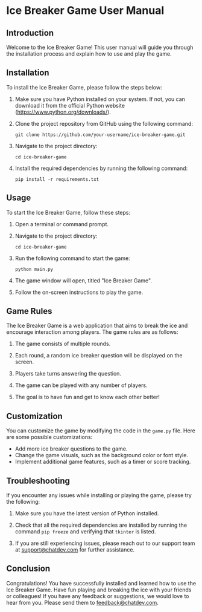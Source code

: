 # Ice Breaker Game User Manual

## Introduction

Welcome to the Ice Breaker Game! This user manual will guide you through the installation process and explain how to use and play the game.

## Installation

To install the Ice Breaker Game, please follow the steps below:

1. Make sure you have Python installed on your system. If not, you can download it from the official Python website (https://www.python.org/downloads/).

2. Clone the project repository from GitHub using the following command:

   ```
   git clone https://github.com/your-username/ice-breaker-game.git
   ```

3. Navigate to the project directory:

   ```
   cd ice-breaker-game
   ```

4. Install the required dependencies by running the following command:

   ```
   pip install -r requirements.txt
   ```

## Usage

To start the Ice Breaker Game, follow these steps:

1. Open a terminal or command prompt.

2. Navigate to the project directory:

   ```
   cd ice-breaker-game
   ```

3. Run the following command to start the game:

   ```
   python main.py
   ```

4. The game window will open, titled "Ice Breaker Game".

5. Follow the on-screen instructions to play the game.

## Game Rules

The Ice Breaker Game is a web application that aims to break the ice and encourage interaction among players. The game rules are as follows:

1. The game consists of multiple rounds.

2. Each round, a random ice breaker question will be displayed on the screen.

3. Players take turns answering the question.

4. The game can be played with any number of players.

5. The goal is to have fun and get to know each other better!

## Customization

You can customize the game by modifying the code in the `game.py` file. Here are some possible customizations:

- Add more ice breaker questions to the game.
- Change the game visuals, such as the background color or font style.
- Implement additional game features, such as a timer or score tracking.

## Troubleshooting

If you encounter any issues while installing or playing the game, please try the following:

1. Make sure you have the latest version of Python installed.

2. Check that all the required dependencies are installed by running the command `pip freeze` and verifying that `tkinter` is listed.

3. If you are still experiencing issues, please reach out to our support team at support@chatdev.com for further assistance.

## Conclusion

Congratulations! You have successfully installed and learned how to use the Ice Breaker Game. Have fun playing and breaking the ice with your friends or colleagues! If you have any feedback or suggestions, we would love to hear from you. Please send them to feedback@chatdev.com.